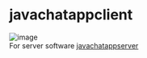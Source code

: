 # javachatappclient

![image](https://user-images.githubusercontent.com/44208853/109836069-de15cd80-7c54-11eb-8627-accb7bdebc06.png) <br/>
For server software <a href="https://github.com/emrygun/javachatappserver">javachatappserver</a>
